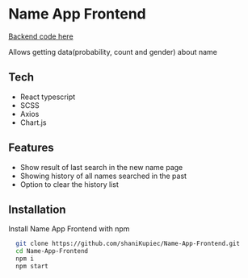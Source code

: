 
# Name App Frontend

<p><a href="https://github.com/shaniKupiec/Name-App-Backend" target="blank">Backend code here</a> </p>
<p>Allows getting data(probability, count and gender) about name </p>

## Tech
- React typescript
- SCSS
- Axios
- Chart.js

## Features
- Show result of last search in the new name page
- Showing history of all names searched in the past
- Option to clear the history list


## Installation

Install Name App Frontend with npm

```bash
  git clone https://github.com/shaniKupiec/Name-App-Frontend.git
  cd Name-App-Frontend
  npm i
  npm start
```
